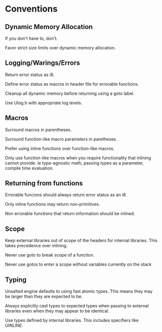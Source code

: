 # Conventions

## Dynamic Memory Allocation

If you don't have to, don't.

Favor strict size limits over dynamic memory allocation.

## Logging/Warings/Errors

Return error status as i8.

Define error status as macros in header file for errorable functions.

Cleanup all dynamic memory before returning using a goto label.

Use Ulog.h with appropriate log levels.

## Macros

Surround macros in parentheses.

Surround function-like macro parameters in paretheses.

Prefer using inline functions over function-like macros.

Only use function-like macros when you require functionality that inlining cannot provide. ie type-agnostic math, passing types as a parameter, compile time evaluation.

## Returning from functions

Errorable funcions should always return error status as an i8.

Only inline functions may return non-primitives.

Non errorable functions that return information should be inlined.

## Scope

Keep external libraries out of scope of the headers for internal libraries. This takes precedence over inlining.

Never use goto to break scope of a function.

Never use gotos to enter a scope without variables currently on the stack

## Typing

Unsalted engine defaults to using fast atomic types. This means they may be larger than they are expected to be. 

Always explicitly cast types to expected types when passing to external libraries even when they may appear to be identical.

Use types defined by internal libraries. This includes specifiers like UINLINE.

